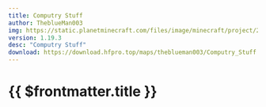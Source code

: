 ```yaml
---
title: Computry Stuff
author: TheblueMan003
img: https://static.planetminecraft.com/files/image/minecraft/project/2022/743/15447905-computer-stuff-thumbnail_xl.webp
version: 1.19.3
desc: "Computry Stuff"
download: https://download.hfpro.top/maps/theblueman003/Computry_Stuff.zip
---
```


# {{ $frontmatter.title }}
